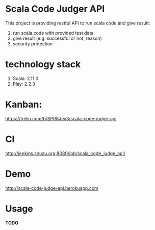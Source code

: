 Scala Code Judger API
=====================================

This project is providing restful API to run scala code and give result:
 
1. run scala code with provided test data
2. give result (e.g. successful or not, reason)
3. security protection 

technology stack
================

1. Scala: 2.11.0
1. Play: 2.2.3

Kanban:
========

https://trello.com/b/SPR8Jex3/scala-code-judge-api

CI
======

http://jenkins.shuzu.org:8080/job/scala_code_judge_api/

Demo
=====

http://scala-code-judge-api.herokuapp.com

Usage
=====

**TODO**
